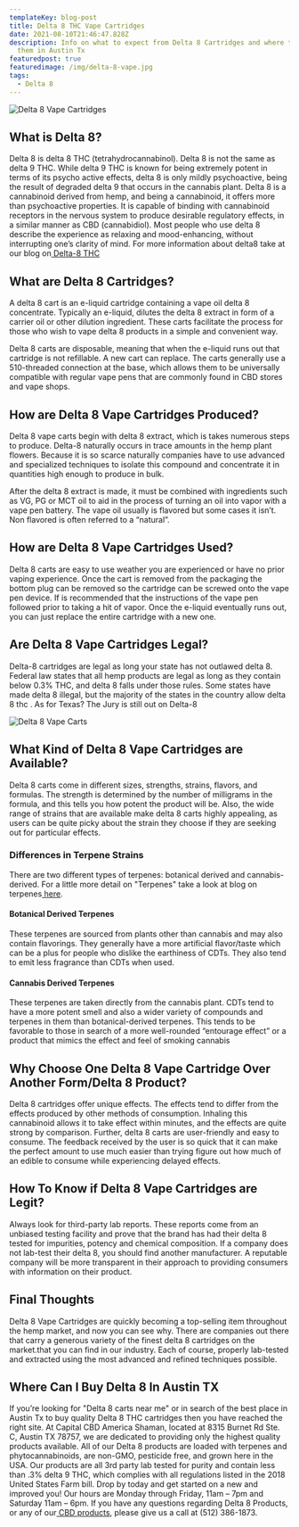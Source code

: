 ```yaml
---
templateKey: blog-post
title: Delta 8 THC Vape Cartridges
date: 2021-08-10T21:46:47.828Z
description: Info on what to expect from Delta 8 Cartridges and where to buy
  them in Austin Tx
featuredpost: true
featuredimage: /img/delta-8-vape.jpg
tags:
  - Delta 8
---
```

![](/img/delta-8-vape.jpg "Delta 8 Vape Cartridges")

## What is Delta 8?

Delta 8 is delta 8 THC (tetrahydrocannabinol).  Delta 8 is not the same as delta 9 THC.  While delta 9 THC is known for being extremely potent in terms of its psycho active effects, delta 8 is only mildly psychoactive, being the result of degraded delta 9 that occurs in the cannabis plant.  Delta 8 is a cannabinoid derived from hemp, and being a cannabinoid, it offers more than psychoactive properties.  It is capable of binding with cannabinoid receptors in the nervous system to produce desirable regulatory effects, in a similar manner as CBD (cannabidiol).  Most people who use delta 8 describe the experience as relaxing and mood-enhancing, without interrupting one’s clarity of mind.  For more information about delta8 take at our blog on[ Delta-8 THC](https://capitalamericanshaman.com/blog/delta-8/)

## What are Delta 8 Cartridges?

A delta 8 cart is an e-liquid cartridge containing a vape oil delta 8 concentrate.  Typically an e-liquid, dilutes the delta 8 extract in form of a carrier oil or other dilution ingredient.  These carts facilitate the process for those who wish to vape delta 8 products in a simple and convenient way.

 Delta 8 carts are disposable, meaning that when the e-liquid runs out that cartridge is not refillable.  A new cart can replace.  The carts generally use a 510-threaded connection at the base, which allows them to be universally compatible with regular vape pens that are commonly found in CBD stores and vape shops.

## How are Delta 8 Vape Cartridges Produced?

Delta 8 vape carts begin with delta 8 extract, which is takes numerous steps to produce.  Delta-8 naturally occurs in trace amounts in the hemp plant flowers.  Because it is so scarce naturally companies have to use advanced and specialized techniques to isolate this compound and concentrate it in quantities high enough to produce in bulk.

After the delta 8 extract is made, it must be combined with ingredients such as VG, PG or MCT oil to aid in the process of turning an oil into vapor with a vape pen battery.  The vape oil usually is flavored but some cases it isn’t.  Non flavored is often referred to a “natural”.

## How are Delta 8 Vape Cartridges Used?

Delta 8 carts are easy to use weather you are experienced or have no prior vaping experience.  Once the cart is removed from the packaging the bottom plug can be removed so the cartridge can be screwed onto the vape pen device.  If is recommended that the instructions of the vape pen followed prior to taking a hit of vapor.  Once the e-liquid eventually runs out, you can just replace the entire cartridge with a new one.

## Are Delta 8 Vape Cartridges Legal?

Delta-8 cartridges are legal as long your state has not outlawed delta 8.  Federal law states that all hemp products are legal as long as they contain below 0.3% THC, and delta 8 falls under those rules.  Some states have made delta 8 illegal, but the majority of the states in the country allow delta 8 thc .  As for Texas?  The Jury is still out on Delta-8

![Delta 8 Vape Carts](/img/delta-8-vape-cart.jpg "Delta 8 Vape in Austin")

## What Kind of Delta 8 Vape Cartridges are Available?

 Delta 8 carts come in different sizes, strengths, strains, flavors, and formulas.  The strength is determined by the number of milligrams in the formula, and this tells you how potent the product will be.  Also, the wide range of strains that are available make delta 8 carts highly appealing, as users can be quite picky about the strain they choose if they are seeking out for particular effects.

### Differences in Terpene Strains

There are two different types of terpenes: botanical derived and cannabis-derived.  For a little more detail on "Terpenes" take a look at blog on terpenes[ here](https://capitalamericanshaman.com/blog/terpenes/).  

#### Botanical Derived Terpenes

These terpenes are sourced from plants other than cannabis and may also contain flavorings. They generally have a more artificial flavor/taste which can be a plus for people who dislike the earthiness of CDTs. They also tend to emit less fragrance than CDTs when used.

#### Cannabis Derived Terpenes

These terpenes are taken directly from the cannabis plant. CDTs tend to have a more potent smell and also a wider variety of compounds and terpenes in them than botanical-derived terpenes. This tends to be favorable to those in search of a more well-rounded “entourage effect” or a product that mimics the effect and feel of smoking cannabis 

## Why Choose One Delta 8 Vape Cartridge Over Another Form/Delta 8 Product?

Delta 8 cartridges offer unique effects.  The effects tend to differ from the effects produced by other methods of consumption.  Inhaling this cannabinoid allows it to take effect within minutes, and the effects are quite strong by comparison.  Further, delta 8 carts are user-friendly and easy to consume.  The feedback received by the user is so quick that it can make the perfect amount to use much easier than trying figure out how much of an edible to consume while experiencing delayed effects.

## How To Know if Delta 8 Vape Cartridges are Legit?

Always look for third-party lab reports.  These reports come from an unbiased testing facility and prove that the brand has had their delta 8 tested for impurities, potency and chemical composition.  If a company does not lab-test their delta 8, you should find another manufacturer.  A reputable company will be more transparent in their approach to providing consumers with information on their product.

## Final Thoughts

Delta 8 Vape Cartridges are quickly becoming a top-selling item throughout the hemp market, and now you can see why.  There are companies out there that carry a generous variety of the finest delta 8 cartridges on the market.that you can find in our industry.  Each of course, properly lab-tested and extracted using the most advanced and refined techniques possible.

## Where Can I Buy Delta 8 In Austin TX

If you’re looking for "Delta 8 carts near me" or in search of the best place in Austin Tx to buy quality Delta 8 THC cartridges then you have reached the right site. At Capital CBD America Shaman, located at 8315 Burnet Rd Ste. C, Austin TX 78757, we are dedicated to providing only the highest quality products available.  All of our Delta 8 products are loaded with terpenes and phytocannabinoids, are non-GMO, pesticide free, and grown here in the USA.  Our products are all 3rd party lab tested for purity and contain less than .3% delta 9 THC, which complies with all regulations listed in the 2018 United States Farm bill.  Drop by today and get started on a new and improved you!  Our hours are Monday through Friday, 11am – 7pm and Saturday 11am – 6pm. If you have any questions regarding Delta 8 Products, or any of our[ CBD products](https://capitalamericanshaman.com/products), please give us a call at (512) 386-1873.